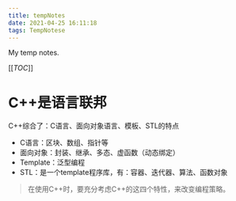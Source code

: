 ```yaml
---
title: tempNotes
date: 2021-04-25 16:11:18
tags: TempNotese
---
```






My temp notes.

<!--more-->

[[_TOC_]]





# C++是语言联邦

C++综合了：C语言、面向对象语言、模板、STL的特点

- C语言：区块、数组、指针等
- 面向对象：封装、继承、多态、虚函数（动态绑定）
- Template：泛型编程
- STL：是一个template程序库，有：容器、迭代器、算法、函数对象

> 在使用C++时，要充分考虑C++的这四个特性，来改变编程策略。



